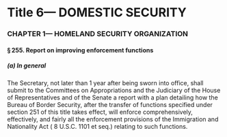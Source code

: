 
# Title 6— DOMESTIC SECURITY
### CHAPTER 1— HOMELAND SECURITY ORGANIZATION
#### § 255. Report on improving enforcement functions
##### (a) In general

The Secretary, not later than 1 year after being sworn into office, shall submit to the Committees on Appropriations and the Judiciary of the House of Representatives and of the Senate a report with a plan detailing how the Bureau of Border Security, after the transfer of functions specified under section 251 of this title takes effect, will enforce comprehensively, effectively, and fairly all the enforcement provisions of the Immigration and Nationality Act ( 8 U.S.C. 1101 et seq.) relating to such functions.
